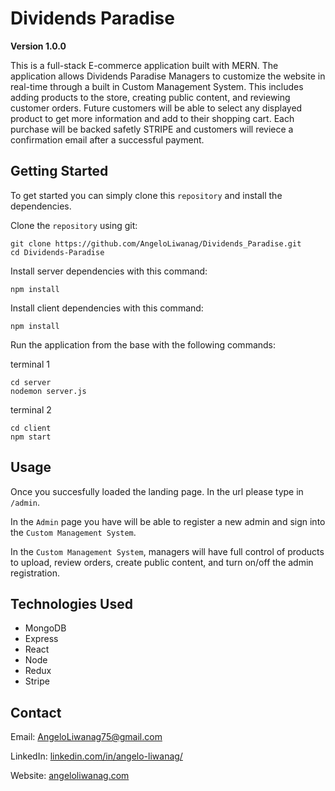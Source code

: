 # Dividends Paradise

**Version 1.0.0**

This is a full-stack E-commerce application built with MERN. The application allows Dividends Paradise Managers to customize the website in real-time through a built in Custom Management System. This includes adding products to the store, creating public content, and reviewing customer orders. Future customers will be able to select any displayed product to get more information and add to their shopping cart. Each purchase will be backed safetly STRIPE and customers will reviece a confirmation email after a successful payment. 

## Getting Started
To get started you can simply clone this `repository` and install the dependencies.

Clone the `repository` using git:
```
git clone https://github.com/AngeloLiwanag/Dividends_Paradise.git
cd Dividends-Paradise
```

Install server dependencies with this command: 
```
npm install
```

Install client dependencies with this command: 
```
npm install
```

Run the application from the base with the following commands:

terminal 1
```
cd server
nodemon server.js
```

terminal 2
```
cd client
npm start
```

## Usage
Once you succesfully loaded the landing page. In the url please type in `/admin`.

In the `Admin` page you have will be able to register a new admin and sign into the `Custom Management System`.

In the `Custom Management System`, managers will have full control of products to upload, review orders, create public content, and turn on/off the admin registration.

## Technologies Used
* MongoDB
* Express
* React
* Node
* Redux
* Stripe

## Contact
Email: AngeloLiwanag75@gmail.com

LinkedIn: [linkedin.com/in/angelo-liwanag/](https://www.linkedin.com/in/angelo-liwanag/)

Website: [angeloliwanag.com](http://angeloliwanag.com/)